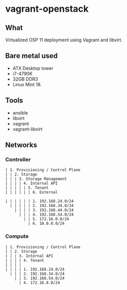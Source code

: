 # vagrant-openstack

## What

Virtualized OSP 11 deployment using Vagrant and libvirt.

## Bare metal used

- ATX Desktop tower
- i7-4790K
- 32GB DDR3
- Linux Mint 18.

## Tools

- ansible
- libvirt
- vagrant
- vagrant-libvirt

## Networks

### Controller

```
| 1. Provisioning / Control Plane
| | 2. Storage
| | | 3. Storage Management
| | | | 4. Internal API
| | | | | 5. Tenant
| | | | | | 6. External  

| | | | | | 1. 192.168.24.0/24
  | | | | | 2. 192.168.34.0/24
    | | | | 3. 192.168.44.0/24
      | | | 4. 192.168.54.0/24
        | | 5. 172.16.0.0/24
          | 6. 10.0.0.0/24
```

### Compute

```
| 1. Provisioning / Control Plane
| | 2. Storage
| | | 3. Internal API
| | | | 4. Tenant  
| | | |
| | | | 1. 192.168.24.0/24
  | | | 2. 192.168.34.0/24
    | | 3. 192.168.54.0/24
      | 4. 172.16.0.0/24  
```
